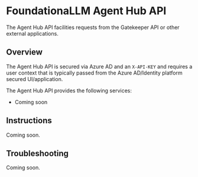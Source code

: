 # FoundationaLLM Agent Hub API

The Agent Hub API facilities requests from the Gatekeeper API or other external applications.

## Overview

The Agent Hub API is secured via Azure AD and an `X-API-KEY` and requires a user context that is typically passed from the Azure AD/Identity platform secured UI/application.

The Agent Hub API provides the following services:

- Coming soon

## Instructions

Coming soon.

## Troubleshooting

Coming soon.
